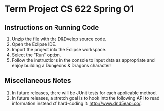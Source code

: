 Term Project
CS 622 Spring O1
=======================================================

Instructions on Running Code
-------------------------------------------------------
1. Unzip the file with the D&Dvelop source code.
2. Open the Eclipse IDE.
3. Import the project into the Eclipse workspace.
4. Select the "Run" option.
5. Follow the instructions in the console to 
   input data as appropriate and enjoy building 
   a Dungeons & Dragons character!

Miscellaneous Notes
-------------------------------------------------------
1. In future releases, there will be JUnit tests
   for each applicable method.
2. In future releases, a stretch goal is to hook
   into the following API to read information instead
   of hard-coding it: http://www.dnd5eapi.co/.
